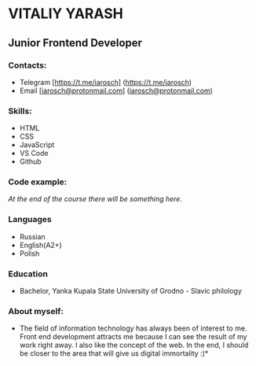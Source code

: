 # VITALIY YARASH 

## Junior Frontend Developer

### Contacts: 

* Telegram [https://t.me/iarosch] (https://t.me/iarosch) 
* Email [iarosch@protonmail.com] (iarosch@protonmail.com) 

### Skills: 

* HTML 
* CSS 
* JavaScript
* VS Code
* Github

### Code example: 

*At the end of the course there will be something here.*

### Languages

* Russian
* English(A2+)
* Polish

### Education

* Bachelor, Yanka Kupala State University of Grodno - Slavic philology

### About myself:

* The field of information technology has always been of interest to me. Front end development attracts me because I can see the result of my work right away. I also like the concept of the web. In the end, I should be closer to the area that will give us digital immortality :)*
